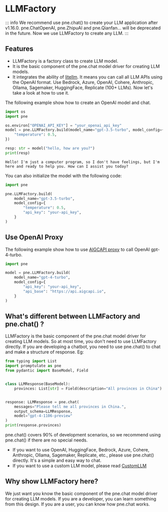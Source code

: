 # LLMFactory

::: info
We recommend use pne.chat() to create your LLM application after v1.16.0. pne.ChatOpenAI, pne.ZhipuAI and pne.Qianfan... will be deprecated in the future. Now we use LLMFactory to create any LLM.
:::

## Features

- LLMFactory is a factory class to create LLM model. 
- It is the basic component of the pne.chat model driver for creating LLM models.
- It integrates the ability of [litellm](https://github.com/BerriAI/litellm). It means you can call all LLM APIs using the OpenAI format. Use Bedrock, Azure, OpenAI, Cohere, Anthropic, Ollama, Sagemaker, HuggingFace, Replicate (100+ LLMs). Now let's take a look at how to use it.

The following example show how to create an OpenAI model and chat.


```python
import os
import pne

os.environ["OPENAI_API_KEY"] = "your_openai_api_key"
model = pne.LLMFactory.build(model_name="gpt-3.5-turbo", model_config={
    "temperature": 0.5,
})
```


```python
resp: str = model("hello, how are you?")
print(resp)
```

    Hello! I'm just a computer program, so I don't have feelings, but I'm here and ready to help you. How can I assist you today?
    

You can also initialize the model with the following code:


```python
import pne

pne.LLMFactory.build(
    model_name="gpt-3.5-turbo", 
    model_config={
        "temperature": 0.5,
        "api_key": "your-api_key",
    }
)
```

## Use OpenAI Proxy
The following example show how to use [AIGCAPI proxy](https://aigcapi.io/) to call OpenAI gpt-4-turbo.


```python
import pne

model = pne.LLMFactory.build(
    model_name="gpt-4-turbo", 
    model_config={
        "api_key": "your-api_key",
        "api_base": "https://api.aigcapi.io",
    }
)
```

## What's different between LLMFactory and pne.chat() ? 

LLMFactory is the basic component of the pne.chat model driver for creating LLM models. So at most time, you don't need to use LLMFactory directly. If you are developing a chatbot, you need to use pne.chat() to chat and make a structure of response. Eg:

```python
from typing import List
import promptulate as pne
from pydantic import BaseModel, Field


class LLMResponse(BaseModel):
    provinces: List[str] = Field(description="All provinces in China")


response: LLMResponse = pne.chat(
    messages="Please tell me all provinces in China.",
    output_schema=LLMResponse,
    model="gpt-4-1106-preview"
)
print(response.provinces)
```

pne.chat() covers 90% of development scenarios, so we recommend using pne.chat() if there are no special needs.

- If you want to use OpenAI, HuggingFace, Bedrock, Azure, Cohere, Anthropic, Ollama, Sagemaker, Replicate, etc., please use pne.chat() directly. It's a simple and easy way to chat.
- If you want to use a custom LLM model, please read [CustomLLM](https://undertone0809.github.io/promptulate/#/modules/llm/custom_llm?id=custom-llm)

## Why show LLMFactory here?

We just want you know the basic component of the pne.chat model driver for creating LLM models. If you are a developer, you can learn something from this design. If you are a user, you can know how pne.chat works.
